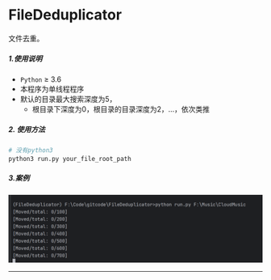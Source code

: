 # FileDeduplicator

文件去重。

##### 1.使用说明

- `Python` ≥ 3.6
- 本程序为单线程程序
- 默认的目录最大搜索深度为5，
    - 根目录下深度为0，根目录的目录深度为2，...，依次类推

##### 2. 使用方法

```bash
# 没有python3
python3 run.py your_file_root_path
```

##### 3.案例

![img.png](img.png)

---
